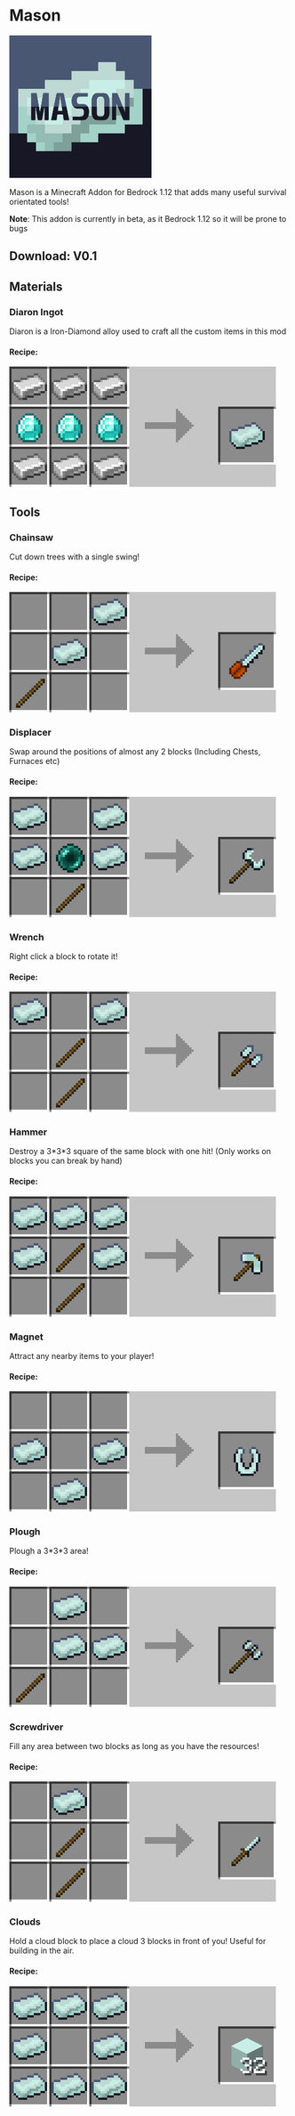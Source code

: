 # Mason
![Logo](media/misc/logo.png)

Mason is a Minecraft Addon for Bedrock 1.12 that adds many useful survival orientated tools! 

**Note**: This addon is currently in beta, as it Bedrock 1.12 so it will be prone to bugs

## Download: V0.1

## Materials
### Diaron Ingot
Diaron is a Iron-Diamond alloy used to craft all the custom items in this mod
#### Recipe:
![Diaron Recipe](media/recipes/diaron_ingot.png)

## Tools
### Chainsaw
Cut down trees with a single swing!
#### Recipe:
![Chainsaw Recipe](media/recipes/chainsaw.png)

### Displacer
Swap around the positions of almost any 2 blocks (Including Chests, Furnaces etc)
#### Recipe:
![Displacer Recipe](media/recipes/displacer.png)

### Wrench
Right click a block to rotate it!
#### Recipe:
![Wrench Recipe](media/recipes/wrench.png)

### Hammer
Destroy a 3\*3\*3 square of the same block with one hit! (Only works on blocks you can break by hand)
#### Recipe:
![Hammer Recipe](media/recipes/hammer.png)

### Magnet
Attract any nearby items to your player!
#### Recipe:
![Magnet Recipe](media/recipes/magnet.png)

### Plough
Plough a 3\*3\*3 area!
#### Recipe:
![Plougj Recipe](media/recipes/plough.png)

### Screwdriver
Fill any area between two blocks as long as you have the resources!
#### Recipe:
![Screwdriver Recipe](media/recipes/screwdriver.png)

### Clouds
Hold a cloud block to place a cloud 3 blocks in front of you! Useful for building in the air.
#### Recipe:
![Cloud Recipe](media/recipes/cloud.png)
